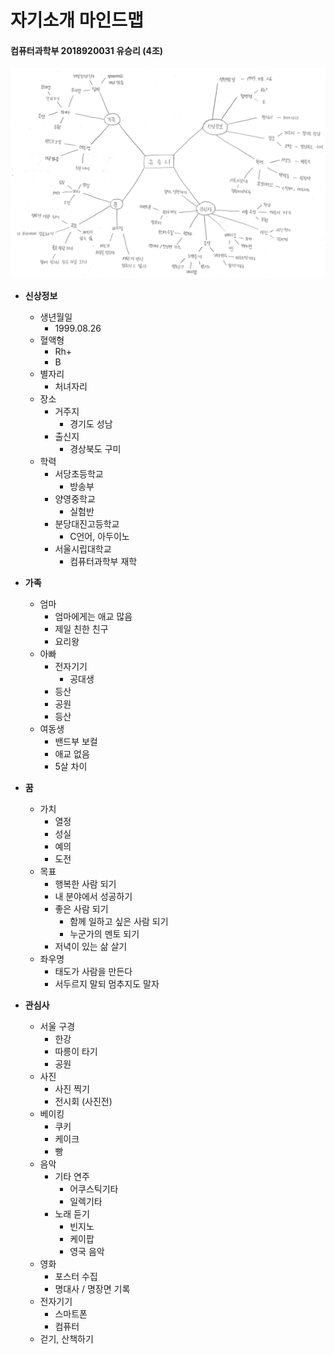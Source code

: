 # 자기소개 마인드맵
#### 컴퓨터과학부 2018920031 유승리 (4조)

![자기소개 마인드맵](https://github.com/seungri0826/2018_Project/blob/master/180921%EB%A7%88%EC%9D%B8%EB%93%9C%EB%A7%B5.jpg?raw=true)

* **신상정보**
	* 생년월일
		* 1999.08.26
	* 혈액형
		* Rh+
		* B
	* 별자리
		* 처녀자리
	* 장소
		* 거주지
			* 경기도 성남
		* 출신지
			* 경상북도 구미
	* 학력
		* 서당초등학교
			* 방송부
		* 양영중학교
			* 실험반
		* 분당대진고등학교
			* C언어, 아두이노
		* 서울시립대학교
			* 컴퓨터과학부 재학

* **가족**
	* 엄마
		* 엄마에게는 애교 많음
		* 제일 친한 친구
		* 요리왕
	* 아빠
		* 전자기기
			* 공대생
		* 등산
		* 공원
		* 등산
	* 여동생
		* 밴드부 보컬
		* 애교 없음
		* 5살 차이

* **꿈**
	* 가치
		* 열정
		* 성실
		* 예의
		* 도전
	* 목표
		* 행복한 사람 되기
		* 내 분야에서 성공하기
		* 좋은 사람 되기
			* 함께 일하고 싶은 사람 되기
			* 누군가의 멘토 되기
		* 저녁이 있는 삶 살기
	* 좌우명
		* 태도가 사람을 만든다
		* 서두르지 말되 멈추지도 말자

* **관심사**
	* 서울 구경
		* 한강
		* 따릉이 타기
		* 공원
	* 사진
		* 사진 찍기
		* 전시회 (사진전)
	* 베이킹
		* 쿠키
		* 케이크
		* 빵
	* 음악
		* 기타 연주
			* 어쿠스틱기타
			* 일렉기타
		* 노래 듣기
			* 빈지노
			* 케이팝
			* 영국 음악
	* 영화
		* 포스터 수집
		* 명대사 / 명장면 기록
	* 전자기기
		* 스마트폰
		* 컴퓨터
	* 걷기, 산책하기
